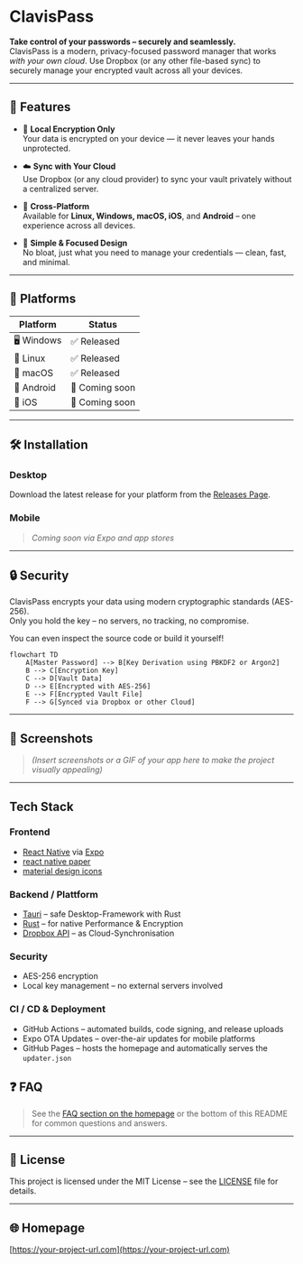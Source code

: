 # ClavisPass

**Take control of your passwords – securely and seamlessly.**  
ClavisPass is a modern, privacy-focused password manager that works *with your own cloud*. Use Dropbox (or any other file-based sync) to securely manage your encrypted vault across all your devices.

---

## 🚀 Features

- 🔑 **Local Encryption Only**  
  Your data is encrypted on your device — it never leaves your hands unprotected.

- ☁️ **Sync with Your Cloud**  
  Use Dropbox (or any cloud provider) to sync your vault privately without a centralized server.

- 🧩 **Cross-Platform**  
  Available for **Linux, Windows, macOS, iOS**, and **Android** – one experience across all devices.

- 🧠 **Simple & Focused Design**  
  No bloat, just what you need to manage your credentials — clean, fast, and minimal.

---

## 📱 Platforms

| Platform | Status |
|---------|--------|
| 🖥️ Windows | ✅ Released |
| 🐧 Linux   | ✅ Released |
| 🍎 macOS   | ✅ Released |
| 📱 Android | 🚧 Coming soon |
| 📱 iOS     | 🚧 Coming soon |

---

## 🛠 Installation

### Desktop

Download the latest release for your platform from the [Releases Page](https://github.com/riciric/ClavisPass/releases).

### Mobile

> *Coming soon via Expo and app stores*

---

## 🔒 Security

ClavisPass encrypts your data using modern cryptographic standards (AES-256).  
Only you hold the key – no servers, no tracking, no compromise.

You can even inspect the source code or build it yourself!

```mermaid
flowchart TD
    A[Master Password] --> B[Key Derivation using PBKDF2 or Argon2]
    B --> C[Encryption Key]
    C --> D[Vault Data]
    D --> E[Encrypted with AES-256]
    E --> F[Encrypted Vault File]
    F --> G[Synced via Dropbox or other Cloud]
```

---

## 📸 Screenshots

> *(Insert screenshots or a GIF of your app here to make the project visually appealing)*

---

## Tech Stack

### Frontend
- [React Native](https://reactnative.dev/) via [Expo](https://docs.expo.dev/versions/latest/)
- [react native paper](https://callstack.github.io/react-native-paper/docs/)
- [material design icons](https://pictogrammers.com/library/mdi/)

### Backend / Plattform
- [Tauri](https://tauri.app/) – safe Desktop-Framework with Rust
- [Rust](https://www.rust-lang.org/) – for native Performance & Encryption
- [Dropbox API](https://www.dropbox.com/developers) – as Cloud-Synchronisation

### Security
- AES-256 encryption
- Local key management – no external servers involved

### CI / CD & Deployment
- GitHub Actions – automated builds, code signing, and release uploads
- Expo OTA Updates – over-the-air updates for mobile platforms
- GitHub Pages – hosts the homepage and automatically serves the `updater.json`

## ❓ FAQ

> See the [FAQ section on the homepage](https://your-project-url.com) or the bottom of this README for common questions and answers.

---

## 📄 License

This project is licensed under the MIT License – see the [LICENSE](LICENSE) file for details.

---

## 🌐 Homepage

[https://your-project-url.com](https://your-project-url.com)